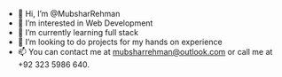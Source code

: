 - 👋 Hi, I’m @MubsharRehman
- 👀 I’m interested in Web Development 
- 🌱 I’m currently learning full stack 
- 💞️ I’m looking to do projects for my hands on experience 
- 📫 You can contact me at mubsharrehman@outlook.com or call me at +92 323 5986 640.

<!---
MubsharRehman/MubsharRehman is a ✨ special ✨ repository because its `README.md` (this file) appears on your GitHub profile.
You can click the Preview link to take a look at your changes.
--->
